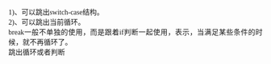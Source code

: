 <html>

<head>
<meta http-equiv=Content-Type content="text/html; charset=gb2312">
<meta name=Generator content="Microsoft Word 15 (filtered)">
<style>
<!--
 /* Font Definitions */
 @font-face
	{font-family:宋体;
	panose-1:2 1 6 0 3 1 1 1 1 1;}
@font-face
	{font-family:"Cambria Math";
	panose-1:2 4 5 3 5 4 6 3 2 4;}
@font-face
	{font-family:Calibri;
	panose-1:2 15 5 2 2 2 4 3 2 4;}
@font-face
	{font-family:"\@宋体";
	panose-1:2 1 6 0 3 1 1 1 1 1;}
 /* Style Definitions */
 p.MsoNormal, li.MsoNormal, div.MsoNormal
	{margin:0cm;
	margin-bottom:.0001pt;
	text-align:justify;
	text-justify:inter-ideograph;
	font-size:10.5pt;
	font-family:"Calibri","sans-serif";}
.MsoChpDefault
	{font-family:"Calibri","sans-serif";}
 /* Page Definitions */
 @page WordSection1
	{size:595.3pt 841.9pt;
	margin:72.0pt 90.0pt 72.0pt 90.0pt;
	layout-grid:15.6pt;}
div.WordSection1
	{page:WordSection1;}
-->
</style>

</head>

<body lang=ZH-CN style='text-justify-trim:punctuation'>

<div class=WordSection1 style='layout-grid:15.6pt'>

<p class=MsoNormal><span lang=EN-US>1)</span><span style='font-family:宋体'>、可以跳出</span><span
lang=EN-US>switch-case</span><span style='font-family:宋体'>结构。</span></p>

<p class=MsoNormal><span lang=EN-US>2)</span><span style='font-family:宋体'>、可以跳出当前循环。</span></p>

<p class=MsoNormal><span lang=EN-US>break</span><span style='font-family:宋体'>一般不单独的使用，而是跟着</span><span
lang=EN-US>if</span><span style='font-family:宋体'>判断一起使用，表示，当满足某些条件的时候，就不再循环了。</span></p>

<p class=MsoNormal><span style='font-family:宋体'>跳出循环或者判断</span></p>

</div>

</body>

</html>
